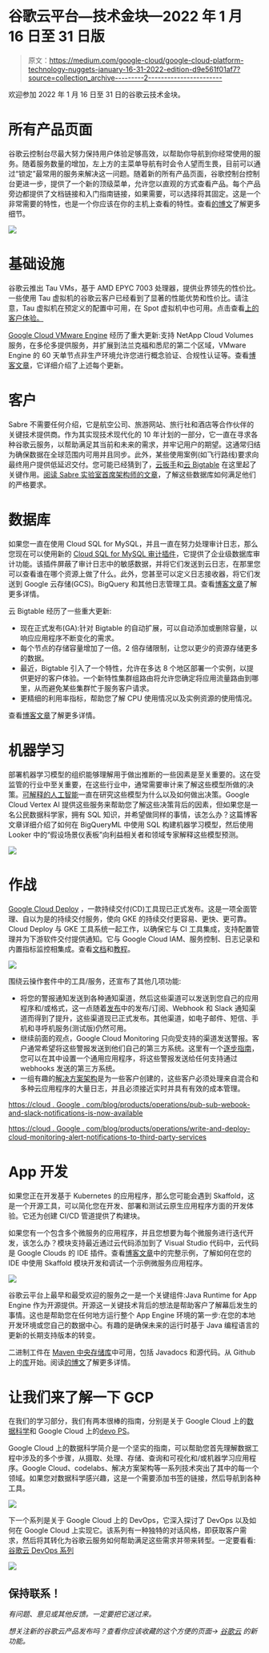 # 谷歌云平台—技术金块—2022 年 1 月 16 日至 31 日版

> 原文：<https://medium.com/google-cloud/google-cloud-platform-technology-nuggets-january-16-31-2022-edition-d9e561f01af7?source=collection_archive---------2----------------------->

欢迎参加 2022 年 1 月 16 日至 31 日的谷歌云技术金块。

# **所有产品页面**

谷歌云控制台尽最大努力保持用户体验足够高效，以帮助你导航到你经常使用的服务。随着服务数量的增加，左上方的主菜单导航有时会令人望而生畏，目前可以通过“锁定”最常用的服务来解决这一问题。随着新的所有产品页面，谷歌控制台控制台更进一步，提供了一个新的顶级菜单，允许您以直观的方式查看产品。每个产品旁边都提供了文档链接和入门指南链接，如果需要，可以选择将其固定。这是一个非常需要的特性，也是一个你应该在你的主机上查看的特性。查看[的博文](https://cloud.google.com/blog/topics/developers-practitioners/find-products-faster-new-all-products-page)了解更多细节。

![](img/edc313bdbbe4d1f9ffadbd2e2c0ea746.png)

# **基础设施**

谷歌云推出 Tau VMs，基于 AMD EPYC 7003 处理器，提供业界领先的性价比。一些使用 Tau 虚拟机的谷歌云客户已经看到了显著的性能优势和性价比。请注意，Tau 虚拟机在预定义的配置中可用，在 Spot 虚拟机中也可用。点击查看[上的客户体验。](https://cloud.google.com/blog/products/compute/tau-vm-customers-share-real-world-performance-results)

[Google Cloud VMware Engine](https://cloud.google.com/vmware-engine) 经历了重大更新:支持 NetApp Cloud Volumes 服务，在多伦多提供服务，并扩展到法兰克福和悉尼的第二个区域，VMware Engine 的 60 天单节点非生产环境允许您进行概念验证、合规性认证等。查看[博客文章](https://cloud.google.com/blog/products/infrastructure-modernization/whats-new-in-google-cloud-vmware-engine)，它详细介绍了上述每个更新。

# **客户**

Sabre 不需要任何介绍，它是航空公司、旅游网站、旅行社和酒店等合作伙伴的关键技术提供商。作为其实现技术现代化的 10 年计划的一部分，它一直在寻求各种谷歌云服务，以帮助满足其当前和未来的需求，并牢记用户的期望。这通常归结为确保数据在全球范围内可用并且同步。此外，某些使用案例(如飞行路线)要求向最终用户提供低延迟交付。您可能已经猜到了，[云扳手](https://cloud.google.com/spanner)和[云 Bigtable](https://cloud.google.com/bigtable) 在这里起了关键作用。[阅读 Sabre 实验室首席架构师的文章](https://cloud.google.com/blog/products/databases/sabre-powers-the-travel-industry-with-google-cloud)，了解这些数据库如何满足他们的严格要求。

# **数据库**

如果您一直在使用 Cloud SQL for MySQL，并且一直在努力处理审计日志，那么您现在可以使用新的 [Cloud SQL for MySQL 审计插件](https://cloud.google.com/sql/docs/mysql/db-audit#audit_plugin)，它提供了企业级数据库审计功能。该插件屏蔽了审计日志中的敏感数据，并将它们发送到云日志，在那里您可以查看谁在哪个资源上做了什么。此外，您甚至可以定义日志接收器，将它们发送到 Google 云存储(GCS)。BigQuery 和其他日志管理工具。查看[博客文章](https://cloud.google.com/blog/products/databases/cloud-sql-for-mysql-launches-database-auditing)了解更多详情。

云 Bigtable 经历了一些重大更新:

*   现在正式发布(GA):针对 Bigtable 的自动扩展，可以自动添加或删除容量，以响应应用程序不断变化的需求。
*   每个节点的存储容量增加了一倍。2 倍存储限制，让您以更少的资源存储更多的数据。
*   最近，Bigtable 引入了一个特性，允许在多达 8 个地区部署一个实例，以提供更好的客户体验。一个新特性集群组路由将允许您确定将应用流量路由到哪里，从而避免某些集群忙于服务客户请求。
*   更精细的利用率指标，帮助您了解 CPU 使用情况以及实例资源的使用情况。

查看[博客文章](https://cloud.google.com/blog/products/databases/cloud-bigtable-now-even-easier-to-manage-with-autoscaling)了解更多详情。

# **机器学习**

部署机器学习模型的组织能够理解用于做出推断的一些因素是至关重要的。这在受监管的行业中至关重要，在这些行业中，通常需要审计来了解这些模型所做的决策。[可解释的人工智能](https://cloud.google.com/blog/products/ai-machine-learning/why-you-need-to-explain-machine-learning-models)一直在研究这些模型为什么以及如何做出决策。Google Cloud Vertex AI 提供这些服务来帮助您了解这些决策背后的因素，但如果您是一名公民数据科学家，拥有 SQL 知识，并希望做同样的事情，该怎么办？这篇博客文章详细介绍了如何在 BigQueryML 中使用 SQL 构建机器学习模型，然后使用 Looker 中的“假设场景仪表板”向利益相关者和领域专家解释这些模型预测。

![](img/53a626c128187ad61d640091cc1c90db.png)

# **作战**

[Google Cloud Deploy](https://cloud.google.com/deploy/) ，一款持续交付(CD)工具现已正式发布。这是一项全面管理、自以为是的持续交付服务，使向 GKE 的持续交付更容易、更快、更可靠。Cloud Deploy 与 GKE 工具系统一起工作，以确保它与 CI 工具集成，支持配置管理并为下游软件交付提供通知。它与 Google Cloud IAM、服务控制、日志记录和内置指标监控相集成。查看[文档](https://cloud.google.com/deploy/docs)和[教程](https://cloud.google.com/deploy/docs/tutorials)。

![](img/294f0744408ea5ae7e4799bee68536c4.png)

围绕云操作套件中的工具/服务，还宣布了其他几项功能:

*   将您的警报通知发送到各种通知渠道，然后这些渠道可以发送到您自己的应用程序和/或格式，这一点随着[发布](https://cloud.google.com/blog/products/operations/pub-sub-webook-and-slack-notifications-are-now-available)中的发布/订阅、Webhook 和 Slack 通知渠道而得到了提升，这些渠道现已正式发布。其他渠道，如电子邮件、短信、手机和寻呼机服务(测试版)仍然可用。
*   继续前面的观点，Google Cloud Monitoring 只向受支持的渠道发送警报。客户通常希望将这些警报发送到他们自己的第三方系统。这里有一个[逐步指南](https://cloud.google.com/blog/products/operations/write-and-deploy-cloud-monitoring-alert-notifications-to-third-party-services)，您可以在其中设置一个通用应用程序，将这些警报发送给任何支持通过 webhooks 发送的第三方系统。
*   一组有趣的[解决方案架构](https://cloud.google.com/blog/products/operations/get-better-hybrid-and-multicloud-log-insights)是为一些客户创建的，这些客户必须处理来自混合和多种云应用程序的大量日志，并且必须接近实时并具有有效的成本管理。

[https://cloud . Google . com/blog/products/operations/pub-sub-webook-and-slack-notifications-is-now-available](https://cloud.google.com/blog/products/operations/pub-sub-webook-and-slack-notifications-are-now-available)

[https://cloud . Google . com/blog/products/operations/write-and-deploy-cloud-monitoring-alert-notifications-to-third-party-services](https://cloud.google.com/blog/products/operations/write-and-deploy-cloud-monitoring-alert-notifications-to-third-party-services)

# **App 开发**

如果您正在开发基于 Kubernetes 的应用程序，那么您可能会遇到 Skaffold，这是一个开源工具，可以简化您在开发、部署和测试云原生应用程序方面的开发体验。它还为创建 CI/CD 管道提供了构建块。

如果您有一个包含多个微服务的应用程序，并且您想要为每个微服务进行迭代开发，该怎么办？模块支持最近通过云代码添加到了 Visual Studio 代码中，云代码是 Google Clouds 的 IDE 插件。查看[博客文章](https://cloud.google.com/blog/topics/developers-practitioners/develop-and-debug-kubernetes-microservice-applications-fast-with-google-cloud)中的完整示例，了解如何在您的 IDE 中使用 Skaffold 模块开发和调试一个示例微服务应用程序。

![](img/1f7fc7c3b73e625e04a03fe6bb6a99ee.png)

谷歌云平台上最早和最受欢迎的服务之一是一个关键组件:Java Runtime for App Engine 作为开源提供。开源这一关键技术背后的想法是帮助客户了解幕后发生的事情。这也是帮助您在任何地方运行整个 App Engine 环境的第一步:在您的本地开发环境或您自己的数据中心。有趣的是确保未来的运行时基于 Java 编程语言的更新的长期支持版本的转变。

二进制工件在 [Maven 中央存储库](https://repo1.maven.org/maven2/com/google/appengine/)中可用，包括 Javadocs 和源代码。从 Github 上的[库](https://github.com/GoogleCloudPlatform/appengine-java-standard)开始。阅读[的博文](https://cloud.google.com/blog/topics/developers-practitioners/open-sourcing-app-engine-standard-java-runtime)了解更多详情。

# 让我们来了解一下 GCP

在我们的学习部分，我们有两本很棒的指南，分别是关于 Google Cloud 上的[数据科学](https://cloud.google.com/blog/topics/developers-practitioners/intro-data-science-google-cloud)和 Google Cloud 上的[devo PS](/google-cloud/google-cloud-devops-part-1-introduction-to-google-native-devops-process-bfb55be9e3f3)。

Google Cloud 上的数据科学简介是一个坚实的指南，可以帮助您首先理解数据工程中涉及的多个步骤，从摄取、处理、存储、查询和可视化和/或机器学习应用程序。Google Cloud、codelabs、解决方案架构等一系列技术突出了其中的每一个领域。如果您对数据科学感兴趣，这是一个需要添加书签的链接，然后导航到各种工具。

![](img/ec577437bacdca4ad90ea016c47f1aec.png)

下一个系列是关于 Google Cloud 上的 DevOps，它深入探讨了 DevOps 以及如何在 Google Cloud 上实现它。该系列有一种独特的对话风格，即获取客户需求，然后将其转化为谷歌云服务如何帮助满足这些需求并带来转型。一定要看看:[谷歌云 DevOps 系列](/google-cloud/google-cloud-devops-part-1-introduction-to-google-native-devops-process-bfb55be9e3f3)

![](img/796ad9ed48adac910f1c7f91a15942db.png)

## 保持联系！

*有问题、意见或其他反馈。一定要把它送过来。*

*想关注新的谷歌云产品发布吗？查看你应该收藏的这个方便的页面→* [*谷歌云*](https://bit.ly/3umz3cA) *的新功能。*
